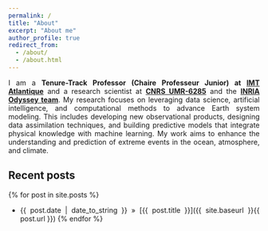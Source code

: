 ```yaml
---
permalink: /
title: "About"
excerpt: "About me"
author_profile: true
redirect_from: 
  - /about/
  - /about.html
---
```


<div style="text-align: justify"> 

I am a <strong>Tenure-Track Professor (Chaire Professeur Junior) at <a href="https://www.imt-atlantique.fr/en">IMT Atlantique</a></strong> and a research scientist at <strong><a href="https://www.lab-sticc.fr/en">CNRS UMR-6285</a></strong> and the <strong><a href="https://team.inria.fr/odyssey/">INRIA Odyssey team</a></strong>. My research focuses on leveraging data science, artificial intelligence, and computational methods to advance Earth system modeling. This includes developing new observational products, designing data assimilation techniques, and building predictive models that integrate physical knowledge with machine learning. My work aims to enhance the understanding and prediction of extreme events in the ocean, atmosphere, and climate.


## Recent posts
{% for post in site.posts %}
   - {{ post.date | date_to_string }} » [{{ post.title }}]({{ site.baseurl }}{{ post.url }})
{% endfor %}

